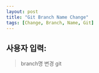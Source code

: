 ```yaml
---
layout: post
title: "Git Branch Name Change"
tags: [Change, Branch, Name, Git]
---
```


## 사용자 입력:
> branch명 변경 git

